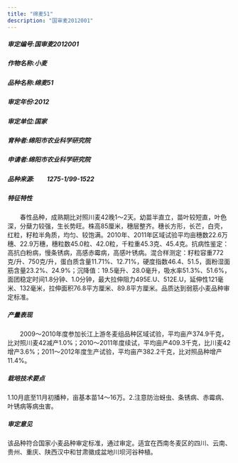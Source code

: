 ```yaml
---
title: "绵麦51"
description: "国审麦2012001"
---
```

##### 审定编号:国审麦2012001

##### 作物名称:小麦

##### 品种名称:绵麦51

##### 审定年份:2012

##### 审定单位:国家

##### 育种者:绵阳市农业科学研究院

##### 申请者:绵阳市农业科学研究院

##### 品种来源:　　1275-1/99-1522

##### 特征特性
　　春性品种，成熟期比对照川麦42晚1～2天。幼苗半直立，苗叶较短直，叶色深，分蘖力较强，生长势旺。株高85厘米，穗层整齐。穗长方形，长芒，白壳，红粒，籽粒半角质，均匀、较饱满。2010年、2011年区域试验平均亩穗数22.6万穗、22.9万穗，穗粒数45.0粒、42.0粒，千粒重45.3克、45.4克。抗病性鉴定：高抗白粉病，慢条锈病，高感赤霉病，高感叶锈病。混合样测定：籽粒容重772克/升、750克/升，蛋白质含量11.71%、12.71%，硬度指数46.4、51.5，面粉湿面筋含量23.2%、24.9%；沉降值：19.5毫升、28.0毫升，吸水率51.3%、51.6%，面团稳定时间1.8分钟、1.0分钟，最大拉伸阻力495E.U、512E.U，延伸性121毫米、132毫米，拉伸面积76.8平方厘米、89.8平方厘米。品质达到弱筋小麦品种审定标准。

##### 产量表现
　　2009～2010年度参加长江上游冬麦组品种区域试验，平均亩产374.9千克，比对照川麦42减产1.0%；2010～2011年度续试，平均亩产409.3千克，比川麦42增产3.6%；2011～2012年度生产试验，平均亩产382.2千克，比对照品种增产11.4%。

##### 栽培技术要点
1.10月底至11月初播种，亩基本苗14～16万。2.注意防治蚜虫、条锈病、赤霉病、叶锈病等病虫害。

##### 审定意见
该品种符合国家小麦品种审定标准，通过审定。适宜在西南冬麦区的四川、云南、贵州、重庆、陕西汉中和甘肃徽成盆地川坝河谷种植。
